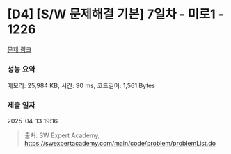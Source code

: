 # [D4] [S/W 문제해결 기본] 7일차 - 미로1 - 1226 

[문제 링크](https://swexpertacademy.com/main/code/problem/problemDetail.do?contestProbId=AV14vXUqAGMCFAYD) 

### 성능 요약

메모리: 25,984 KB, 시간: 90 ms, 코드길이: 1,561 Bytes

### 제출 일자

2025-04-13 19:16



> 출처: SW Expert Academy, https://swexpertacademy.com/main/code/problem/problemList.do